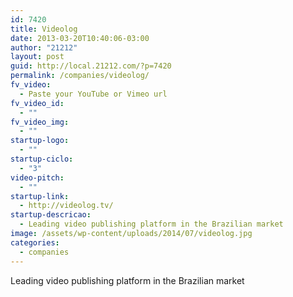 ```yaml
---
id: 7420
title: Videolog
date: 2013-03-20T10:40:06-03:00
author: "21212"
layout: post
guid: http://local.21212.com/?p=7420
permalink: /companies/videolog/
fv_video:
  - Paste your YouTube or Vimeo url
fv_video_id:
  - ""
fv_video_img:
  - ""
startup-logo:
  - ""
startup-ciclo:
  - "3"
video-pitch:
  - ""
startup-link:
  - http://videolog.tv/
startup-descricao:
  - Leading video publishing platform in the Brazilian market
image: /assets/wp-content/uploads/2014/07/videolog.jpg
categories:
  - companies
---
```

Leading video publishing platform in the Brazilian market